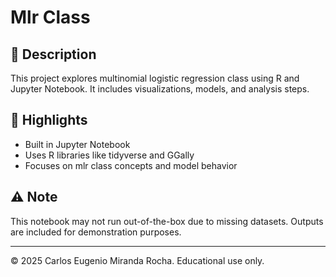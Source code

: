 # Mlr Class

## 📘 Description
This project explores multinomial logistic regression class using R and Jupyter Notebook. It includes visualizations, models, and analysis steps.

## 🧠 Highlights
- Built in Jupyter Notebook
- Uses R libraries like tidyverse and GGally
- Focuses on mlr class concepts and model behavior

## ⚠️ Note
This notebook may not run out-of-the-box due to missing datasets. Outputs are included for demonstration purposes.

---
© 2025 Carlos Eugenio Miranda Rocha. Educational use only.